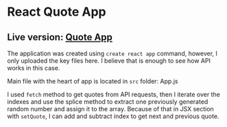 # React Quote App
## Live version: [Quote App](https://gabrielagodek.github.io/React-quote-app/)

<!-- >> The application was created for the purposes of the recruitment process at Grupa IT. I also used a link with quotes from them. -->
The application was created using `create react app` command, however, I only uploaded the key files here. I believe that is enough to see how API works in this case.

Main file with the heart of app is located in `src` folder: App.js

I used `fetch` method to get quotes from API requests, then I iterate over the indexes and use the splice method to extract one previously generated random number and assign it to the array. Because of that in JSX section with `setQuote`, I can add and subtract index to get next and previous quote.
